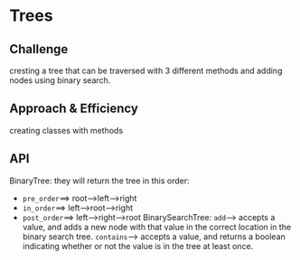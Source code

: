 # Trees

## Challenge
cresting a tree that can be traversed with 3 different methods and adding nodes using binary search.
## Approach & Efficiency
creating classes with methods 
## API
BinaryTree:
they will return the tree in this order:
- `pre_order`==> 
 root-->left-->right
- `in_order`==>
 left-->root-->right
- `post_order`==>
 left-->right-->root
BinarySearchTree:
`add`--> accepts a value, and adds a new node with that value in the correct location in the binary search tree.
`contains`-->  accepts a value, and returns a boolean indicating whether or not the value is in the tree at least once.